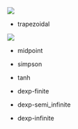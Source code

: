 

<img src="https://latex.codecogs.com/gif.latex?\displaystyle&space;\int_a^b&space;f(x)dx" />

* trapezoidal
<img src="https://latex.codecogs.com/gif.latex?\displaystyle&space;\int_a^b&space;f(x)dx&space;\approx&space;h\left(\frac{1}{2}f(a)&plus;\sum_{i=1}^{n-1}f(a&plus;hi)&plus;\frac{1}{2}f(b)\right),h=\frac{b-a}{N}" />

* midpoint

* simpson

* tanh

* dexp-finite

* dexp-semi_infinite

* dexp-infinite
